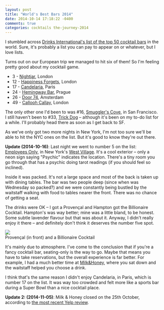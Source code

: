 ```yaml
---
layout: post
title: "World's Best Bars 2014"
date: 2014-10-14 17:18:22 -0400
comments: true
categories: cocktails the-journey-2014
---
```


I stumbled across [Drinks International's list of the top 50 cocktail bars](http://www.drinksint.com/news/fullstory.php/aid/4841/Artesian_named_The_World_92s_50_Best_Bars_champion_2014.html) in the world. Sure, it's probably a list you can pay to appear on or whatever, but I love lists.

Turns out on our European trip we managed to hit six of them! So I'm feeling pretty good about my cocktail game.

- 3 - [Nightjar](/blog/2014/06/04/nightjar/), London
- 12 - [Happiness Forgets](http://www.happinessforgets.com/), London
- 17 - [Candelaria](/blog/2014/05/24/cocktails-in-paris/), Paris
- 24 - [Hemingway Bar](/blog/2014/06/20/hemingway-bar-prague/), Prague
- 26 - [Door 74](/blog/2014/08/09/amsterdam-food/), Amsterdam
- 49 - [Callooh Callay](http://www.calloohcallaybar.com/welcome/), London

The only other one I'd been to was #16, [Smuggler's Cove](http://smugglerscovesf.com/trapdoor/), in San Francisco. I still haven't been to #33, [Trick Dog](http://www.trickdogbar.com/) – although it's been on my to-do list for a while. I'll probably head there as soon as I get back to SF.

As we've only got two more nights in New York, I'm not too sure we'll be able to hit the NYC ones on the list. But it's good to know they're out there.

**Update (2014-10-16)**: Last night we went to number 5 on the list: [Employees Only](http://www.employeesonlynyc.com/), in New York's [West Village](https://en.wikipedia.org/wiki/West_Village). It's a cool exterior – only a neon sign saying "Psychic" indicates the location. There's a tiny room you go through that has a psychic doing tarot readings (if you should feel so inclined).

Inside it was packed. It's not a large space and most of the back is taken up with dining tables. The bar was two people deep (since when was Wednesday so packed?) and we were constantly being bustled by the waitstaff walking with food to tables nearer the front. There was no chance of getting a seat.

The drinks were OK – I got a Provençal and Hampton got the Billionaire Cocktail. Hampton's was way better; mine was a little bland, to be honest. Some subtle lavender flavour but that was about it. Anyway, I didn't really enjoy it there – and definitely don't think it deserves the number five spot.

<div class="img">
  <a href="{{ root_url }}/images/the-journey/nyc/employees-only.jpg">
    <img src="/images/the-journey/nyc/employees-only.jpg">
  </a>
  <div class="alt">Provençal (in front) and a Billionaire Cocktail</div>
</div>

It's mainly due to atmosphere. I've come to the conclusion that if you're a fancy cocktail bar, seating-only is the way to go. Maybe that means you have to take reservations, but the overall experience is far better. For example, I had a much better time at [Milk&Honey](http://www.mlkhny.com/newyork/), where you sat down and the waitstaff helped you choose a drink.

I think that's the same reason I didn't enjoy Candelaria, in Paris, which is number 17 on the list. It was way too crowded and felt more like a sports bar during a Super Bowl than a nice cocktail place.

**Update 2: (2014-11-05)**: Milk & Honey closed on the 25th October, according to [the most recent Yelp review](http://www.yelp.com/biz/milk-and-honey-new-york-3).
